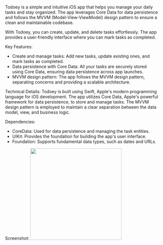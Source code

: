 Todoey is a simple and intuitive iOS app that helps you manage your daily tasks and stay organized. The app leverages Core Data for data persistence and follows the MVVM (Model-View-ViewModel) design pattern to ensure a clean and maintainable codebase.

With Todoey, you can create, update, and delete tasks effortlessly. The app provides a user-friendly interface where you can mark tasks as completed.

Key Features:
- Create and manage tasks: Add new tasks, update existing ones, and mark tasks as completed.
- Data persistence with Core Data: All your tasks are securely stored using Core Data, ensuring data persistence across app launches.
- MVVM design pattern: The app follows the MVVM design pattern, separating concerns and providing a scalable architecture.

Technical Details:
Todoey is built using Swift, Apple's modern programming language for iOS development. The app utilizes Core Data, Apple's powerful framework for data persistence, to store and manage tasks. The MVVM design pattern is employed to maintain a clear separation between the data model, view, and business logic.

Dependencies:
- CoreData: Used for data persistence and managing the task entities.
- UIKit: Provides the foundation for building the app's user interface.
- Foundation: Supports fundamental data types, such as dates and URLs.

Screenshot:
<img src="https://github.com/muradfarhat/Todoey-App/assets/92052407/6c7fb337-4a61-41e2-a66f-0ee089eefe62" width="300">
